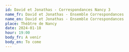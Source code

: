 ```yaml
---
id: David et Jonathas - Correspondances Nancy 3
name_fr: David et Jonathas - Ensemble Correspondances
name_en: David et Jonathas - Ensemble Correspondances
place: Théâtre de Nancy
date: 2024-01-18
hour: 19:00
body_fr: A venir
body_en: To come
---
```


